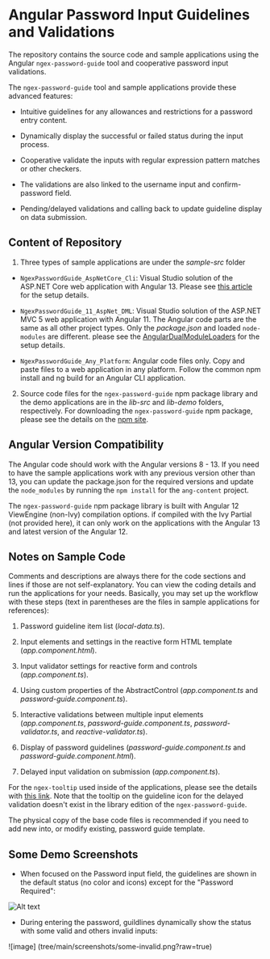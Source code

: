 # Angular Password Input Guidelines and Validations

The repository contains the source code and sample applications using the Angular `ngex-password-guide` tool and cooperative password input validations. 

The `ngex-password-guide` tool and sample applications provide these advanced features:

  - Intuitive guidelines for any allowances and restrictions for a password entry content.

  - Dynamically display the successful or failed status during the input process.

  - Cooperative validate the inputs with regular expression pattern matches or other checkers.

  - The validations are also linked to the username input and confirm-password field. 

  - Pending/delayed validations and calling back to update guideline display on data submission.


## Content of Repository

1. Three types of sample applications are under the *sample-src* folder

  - `NgexPasswordGuide_AspNetCore_Cli`: Visual Studio solution of the ASP.NET Core web application with Angular 13. Please see [this article](https://www.codeproject.com/Articles/1179258/An-Angular-Modal-Dialog-with-Advanced-Functionalit) for the setup details.

  - `NgexPasswordGuide_11_AspNet_DML`: Visual Studio solution of the ASP.NET MVC 5 web application with Angular 11. The Angular code parts are the same as all other project types. Only the *package.json* and loaded `node-modules` are different. please see the [AngularDualModuleLoaders](https://github.com/shenweiliu/AngularDualModuleLoaders) for the setup details.  

  - `NgexPasswordGuide_Any_Platform`: Angular code files only. Copy and paste files to a web application in any platform. Follow the common npm install and ng build for an Angular CLI application. 

2. Source code files for the `ngex-password-guide` npm package library and the demo applications are in the *lib-src* and *lib-demo* folders, respectively. For downloading the `ngex-password-guide` npm package, please see the details on the [npm site](https://www.npmjs.com/package/ngex-password-guide). 


## Angular Version Compatibility

The Angular code should work with the Angular versions 8 - 13. If you need to have the sample applications work with any previous version other than 13, you can update the package.json for the required versions and update the `node_modules` by running the `npm install` for the `ang-content` project. 

The `ngex-password-guide` npm package library is built with Angular 12 ViewEngine (non-Ivy) compilation options. if compiled with the Ivy Partial (not provided here), it can only work on the applications with the Angular 13 and latest version of the Angular 12.


## Notes on Sample Code

Comments and descriptions are always there for the code sections and lines if those are not self-explanatory. You can view the coding details and run the applications for your needs. Basically, you may set up the workflow with these steps (text in parentheses are the files in sample applications for references):

1. Password guideline item list (*local-data.ts*).

2. Input elements and settings in the reactive form HTML template (*app.component.html*).

3. Input validator settings for reactive form and controls (*app.component.ts*).

4. Using custom properties of the AbstractControl (*app.component.ts* and *password-guide.component.ts*).

5. Interactive validations between multiple input elements (*app.component.ts*,  *password-guide.component.ts*, *password-validator.ts*, and *reactive-validator.ts*).

6. Display of password guidelines (*password-guide.component.ts* and *password-guide.component.html*).

7. Delayed input validation on submission (*app.component.ts*).

For the `ngex-tooltip` used inside of the applications, please see the details with [this link](https://github.com/shenweiliu/ngex-tooltip). Note that the tooltip on the guideline icon for the delayed validation doesn't exist in the library edition of the `ngex-password-guide`. 

The physical copy of the base code files is recommended if you need to add new into, or modify existing, password guide template.   

## Some Demo Screenshots

- When focused on the Password input field, the guidelines are shown in the default status (no color and icons) except for the "Password Required":

<img src="https://github.com/shenweiliu/ngex-password-guide/tree/main/screenshots/password-first-focus.png" alt="Alt text" title=""> 

- During entering the password, guildlines dynamically show the status with some valid and others invalid inputs:

![image] (tree/main/screenshots/some-invalid.png?raw=true)
 

